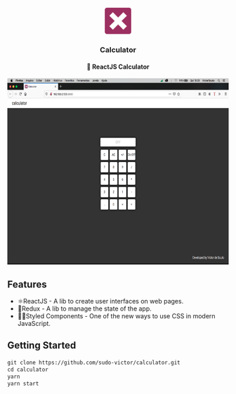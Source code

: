 <p align="center">
<img src="./assets/icon.png" height="60" width="60"><br/>

</p>

<h3 align="center">
Calculator <br/>
<h4 align="center">🔢 ReactJS Calculator</h4>
</h3>

<div align="center">
<img src="./assets/calc.png" alt="demo-web" height="425"/>
</div>

## Features

-   ⚛ReactJS - A lib to create user interfaces on web pages.
-   🔄Redux - A lib to manage the state of the app.
-   💅🏿Styled Components - One of the new ways to use CSS in modern JavaScript.

## Getting Started

```
git clone https://github.com/sudo-victor/calculator.git
cd calculator
yarn
yarn start
```

